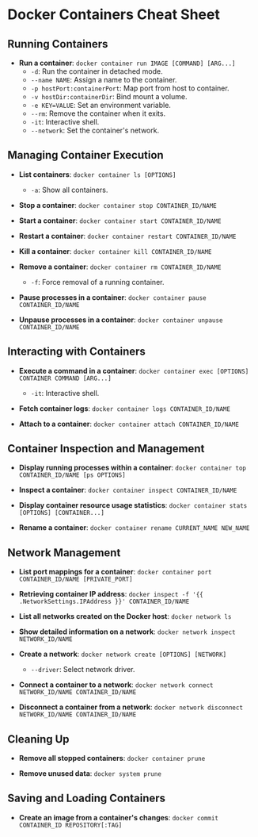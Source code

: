 # Docker Containers Cheat Sheet

## Running Containers

- **Run a container**: `docker container run IMAGE [COMMAND] [ARG...]`
    - `-d`: Run the container in detached mode.
    - `--name NAME`: Assign a name to the container.
    - `-p hostPort:containerPort`: Map port from host to container.
    - `-v hostDir:containerDir`: Bind mount a volume.
    - `-e KEY=VALUE`: Set an environment variable.
    - `--rm`: Remove the container when it exits.
    - `-it`: Interactive shell.
    - `--network`: Set the container's network.

## Managing Container Execution

- **List containers**: `docker container ls [OPTIONS]`
    - `-a`: Show all containers.
    
- **Stop a container**: `docker container stop CONTAINER_ID/NAME`
  
- **Start a container**: `docker container start CONTAINER_ID/NAME`

- **Restart a container**: `docker container restart CONTAINER_ID/NAME`

- **Kill a container**: `docker container kill CONTAINER_ID/NAME`

- **Remove a container**: `docker container rm CONTAINER_ID/NAME`
    - `-f`: Force removal of a running container.

- **Pause processes in a container**: `docker container pause CONTAINER_ID/NAME`

- **Unpause processes in a container**: `docker container unpause CONTAINER_ID/NAME`

## Interacting with Containers

- **Execute a command in a container**: `docker container exec [OPTIONS] CONTAINER COMMAND [ARG...]`
    - `-it`: Interactive shell.

- **Fetch container logs**: `docker container logs CONTAINER_ID/NAME`

- **Attach to a container**: `docker container attach CONTAINER_ID/NAME`

## Container Inspection and Management

- **Display running processes within a container**: `docker container top CONTAINER_ID/NAME [ps OPTIONS]`

- **Inspect a container**: `docker container inspect CONTAINER_ID/NAME`

- **Display container resource usage statistics**: `docker container stats [OPTIONS] [CONTAINER...]`

- **Rename a container**: `docker container rename CURRENT_NAME NEW_NAME`

## Network Management

- **List port mappings for a container**: `docker container port CONTAINER_ID/NAME [PRIVATE_PORT]`

- **Retrieving container IP address**: `docker inspect -f '{{ .NetworkSettings.IPAddress }}' CONTAINER_ID/NAME`

- **List all networks created on the Docker host**: `docker network ls`

- **Show detailed information on a network**: `docker network inspect NETWORK_ID/NAME`

- **Create a network**: `docker network create [OPTIONS] [NETWORK]`
    - `--driver`: Select network driver.

- **Connect a container to a network**: `docker network connect NETWORK_ID/NAME CONTAINER_ID/NAME`

- **Disconnect a container from a network**: `docker network disconnect NETWORK_ID/NAME CONTAINER_ID/NAME`

## Cleaning Up

- **Remove all stopped containers**: `docker container prune`

- **Remove unused data**: `docker system prune`

## Saving and Loading Containers

- **Create an image from a container's changes**: `docker commit CONTAINER_ID REPOSITORY[:TAG]`
